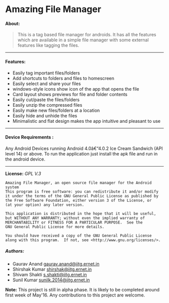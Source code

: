 # Amazing File Manager

#### About:
>This is a tag based file manager for androids. It has all the features which are available in a simple file manager with some external features like tagging the files.
___ 

#### Features:
- Easily tag important files/folders
- Add shortcuts to folders and files to homescreen
- Easily select and share your files
- windows-style icons show icon of the app that opens the file
- Card layout shows previews for file and folder contents
- Easily cut/paste the files/folders
- Easily unzip the compressed files
- Easily make new files/folders at a location
- Easily hide and unhide the files
- Minimalistic and flat design makes the app intuitive and pleasant to use
___

#### Device Requirements :
Any Android Devices running Android 4.0â€“4.0.2 Ice Cream Sandwich (API level 14) or above. To run the application just install the apk file and run in the android device.
___


**License:**
	*GPL V.3*
	
    Amazing File Manager, an open source file manager for the Android system
    This program is free software: you can redistribute it and/or modify
    it under the terms of the GNU General Public License as published by
    the Free Software Foundation, either version 3 of the License, or
    (at your option) any later version.

    This application is distributed in the hope that it will be useful,
    but WITHOUT ANY WARRANTY; without even the implied warranty of
    MERCHANTABILITY or FITNESS FOR A PARTICULAR PURPOSE.  See the
    GNU General Public License for more details.

    You should have received a copy of the GNU General Public License
    along with this program.  If not, see <http://www.gnu.org/licenses/>.
    
##### Authors:
   - Gaurav Anand <gaurav.anand@iitg.ernet.in>
   - Shirshak Kumar <shirshak@iitg.ernet.in>
   - Shivam Shakti <s.shakti@iitg.ernet.in>
   - Sunil Kumar <sunilk.2014@iitg.ernet.in>

**Note:** This project is still in alpha phase. It is likely to be completed around first week of May'16. Any contributions to this project are welcome. 
